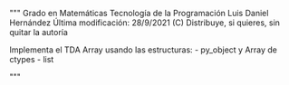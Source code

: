 """
Grado en Matemáticas
Tecnología de la Programación
Luis Daniel Hernández
Última modificación: 28/9/2021
(C) Distribuye, si quieres, sin quitar la autoría

Implementa el TDA Array usando las estructuras:
    - py_object y Array de ctypes
    - list


"""
